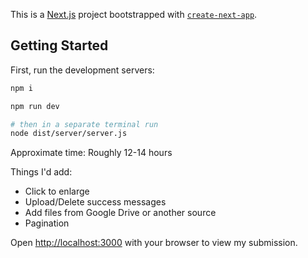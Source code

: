 This is a [Next.js](https://nextjs.org) project bootstrapped with [`create-next-app`](https://nextjs.org/docs/app/api-reference/cli/create-next-app).

## Getting Started

First, run the development servers:

```bash
npm i

npm run dev

# then in a separate terminal run
node dist/server/server.js
```

Approximate time: Roughly 12-14 hours

Things I'd add:
- Click to enlarge
- Upload/Delete success messages
- Add files from Google Drive or another source
- Pagination

Open [http://localhost:3000](http://localhost:3000) with your browser to view my submission.

